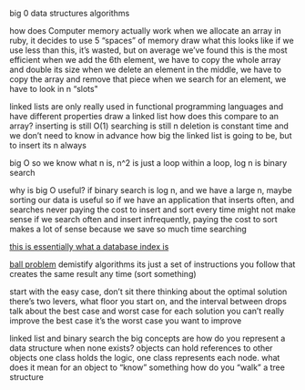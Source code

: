 big 0
data structures
algorithms

how does Computer memory actually work
when we allocate an array in ruby, it decides to use 5 “spaces” of memory
draw what this looks like
if we use less than this, it’s wasted, but on average we’ve found this is the most efficient
when we add the 6th element, we have to copy the whole array and double its size
when we delete an element in the middle, we have to copy the array and remove that piece
when we search for an element, we have to look in n “slots"

linked lists are only really used in functional programming languages and have different properties
draw a linked list
how does this compare to an array?
inserting is still O(1)
searching is still n
deletion is constant time
and we don’t need to know in advance how big the linked list is going to be, but to insert its n always

big O
so we know what n is, n^2 is just a loop within a loop, log n is binary search

why is big O useful?
if binary search is log n, and we have a large n, maybe sorting our data is useful
so if we have an application that inserts often, and searches never paying the cost to insert and sort every time might not make sense
if we search often and insert infrequently, paying the cost to sort makes a lot of sense because we save so much time searching

[this is essentially what a database index is](http://patshaughnessy.net/2014/11/11/discovering-the-computer-science-behind-postgres-indexes)

[ball problem](http://20bits.com/article/interview-questions-two-bowling-balls)
demistify algorithms
its just a set of instructions you follow that creates the same result any time (sort something)

start with the easy case, don’t sit there thinking about the optimal solution
there’s two levers, what floor you start on, and the interval between drops
talk about the best case and worst case for each solution
you can’t really improve the best case
it’s the worst case you want to improve

linked list and binary search
the big concepts are how do you represent a data structure when none exists?  objects can hold references to other objects
one class holds the logic, one class represents each node.  what does it mean for an object to “know” something
how do you “walk” a tree structure